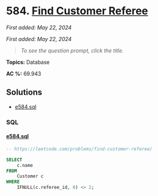 # 584. [Find Customer Referee](<https://leetcode.com/problems/find-customer-referee>)

*First added: May 22, 2024*

*First added: May 22, 2024*


> *To see the question prompt, click the title.*

**Topics:** Database

**AC %:** 69.943


## Solutions

- [e584.sql](<../my-submissions/e584.sql>)
### SQL
#### [e584.sql](<../my-submissions/e584.sql>)
```SQL
-- https://leetcode.com/problems/find-customer-referee/

SELECT
    c.name
FROM
    Customer c
WHERE
    IFNULL(c.referee_id, 0) <> 2;
```

